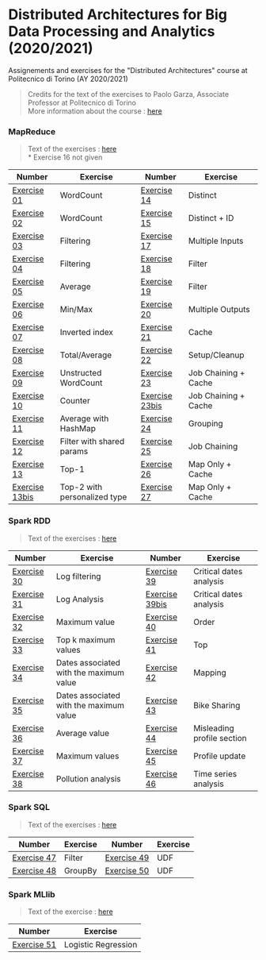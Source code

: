 # Distributed Architectures for Big Data Processing and Analytics (2020/2021) 
Assignements and exercises for the "Distributed Architectures" course at Politecnico di Torino (AY 2020/2021) 

> Credits for the text of the exercises to Paolo Garza, Associate Professor at Politecnico di Torino <br />
> More information about the course : [here](https://dbdmg.polito.it/wordpress/teaching/distributed-architectures-for-big-data-processing-and-analytics-2020-2021/)

### MapReduce
> Text of the exercises : [here](https://github.com/francescodisalvo05/polito-distributed-architectures/blob/main/Text/01_MapReduce_Exercises_BigData.pdf) <br />
> \* Exercise 16 not given 

| Number  | Exercise | Number  | Exercise |
| ------------- | ------------- | ------------- | ------------- |
| [Exercise 01](https://github.com/francescodisalvo05/polito-distributed-architectures/tree/main/MapReduce/ex_01)  | WordCount  | [Exercise 14](https://github.com/francescodisalvo05/polito-distributed-architectures/tree/main/MapReduce/ex_14)  | Distinct |
| [Exercise 02](https://github.com/francescodisalvo05/polito-distributed-architectures/tree/main/MapReduce/ex_02)  | WordCount  | [Exercise 15](https://github.com/francescodisalvo05/polito-distributed-architectures/tree/main/MapReduce/ex_15)  | Distinct + ID |
| [Exercise 03](https://github.com/francescodisalvo05/polito-distributed-architectures/tree/main/MapReduce/ex_03)  | Filtering  | [Exercise 17](https://github.com/francescodisalvo05/polito-distributed-architectures/tree/main/MapReduce/ex_17)  | Multiple Inputs |
| [Exercise 04](https://github.com/francescodisalvo05/polito-distributed-architectures/tree/main/MapReduce/ex_04)  | Filtering  | [Exercise 18](https://github.com/francescodisalvo05/polito-distributed-architectures/tree/main/MapReduce/ex_18)  | Filter |
| [Exercise 05](https://github.com/francescodisalvo05/polito-distributed-architectures/tree/main/MapReduce/ex_05)  | Average  | [Exercise 19](https://github.com/francescodisalvo05/polito-distributed-architectures/tree/main/MapReduce/ex_19)  | Filter |
| [Exercise 06](https://github.com/francescodisalvo05/polito-distributed-architectures/tree/main/MapReduce/ex_06)  | Min/Max  | [Exercise 20](https://github.com/francescodisalvo05/polito-distributed-architectures/tree/main/MapReduce/ex_20)  | Multiple Outputs |
| [Exercise 07](https://github.com/francescodisalvo05/polito-distributed-architectures/tree/main/MapReduce/ex_07)  | Inverted index  | [Exercise 21](https://github.com/francescodisalvo05/polito-distributed-architectures/tree/main/MapReduce/ex_21)  | Cache |
| [Exercise 08](https://github.com/francescodisalvo05/polito-distributed-architectures/tree/main/MapReduce/ex_08)  | Total/Average  | [Exercise 22](https://github.com/francescodisalvo05/polito-distributed-architectures/tree/main/MapReduce/ex_22)  | Setup/Cleanup |
| [Exercise 09](https://github.com/francescodisalvo05/polito-distributed-architectures/tree/main/MapReduce/ex_09)  | Unstructed WordCount  | [Exercise 23](https://github.com/francescodisalvo05/polito-distributed-architectures/tree/main/MapReduce/ex_23)  | Job Chaining + Cache | 
| [Exercise 10](https://github.com/francescodisalvo05/polito-distributed-architectures/tree/main/MapReduce/ex_10)  | Counter  | [Exercise 23bis](https://github.com/francescodisalvo05/polito-distributed-architectures/tree/main/MapReduce/ex_23bis)  | Job Chaining + Cache |
| [Exercise 11](https://github.com/francescodisalvo05/polito-distributed-architectures/tree/main/MapReduce/ex_11)  | Average with HashMap  | [Exercise 24](https://github.com/francescodisalvo05/polito-distributed-architectures/tree/main/MapReduce/ex_24)  | Grouping |
| [Exercise 12](https://github.com/francescodisalvo05/polito-distributed-architectures/tree/main/MapReduce/ex_12)  | Filter with shared params | [Exercise 25](https://github.com/francescodisalvo05/polito-distributed-architectures/tree/main/MapReduce/ex_25)  | Job Chaining |
| [Exercise 13](https://github.com/francescodisalvo05/polito-distributed-architectures/tree/main/MapReduce/ex_13)  | Top-1 | [Exercise 26](https://github.com/francescodisalvo05/polito-distributed-architectures/tree/main/MapReduce/ex_26)  | Map Only + Cache |
| [Exercise 13bis](https://github.com/francescodisalvo05/polito-distributed-architectures/tree/main/MapReduce/ex_13bis)  | Top-2 with personalized type | [Exercise 27](https://github.com/francescodisalvo05/polito-distributed-architectures/tree/main/MapReduce/ex_27)  | Map Only + Cache |

### Spark RDD
> Text of the exercises : [here](https://github.com/francescodisalvo05/polito-distributed-architectures/blob/main/Text/02_Spark_Exercises_BigDataNB.pdf)

| Number  | Exercise | Number  | Exercise |
| ------------- | ------------- | ------------- | ------------- |
| [Exercise 30](https://github.com/francescodisalvo05/polito-distributed-architectures/blob/main/Spark/SparkRDD/ex_30.ipynb)  | Log filtering  | [Exercise 39](https://github.com/francescodisalvo05/polito-distributed-architectures/blob/main/Spark/SparkRDD/ex_39.ipynb)  | Critical dates analysis  |
| [Exercise 31](https://github.com/francescodisalvo05/polito-distributed-architectures/blob/main/Spark/SparkRDD/ex_31.ipynb)  | Log Analysis  | [Exercise 39bis](https://github.com/francescodisalvo05/polito-distributed-architectures/blob/main/Spark/SparkRDD/ex_39bis.ipynb)  | Critical dates analysis  |
| [Exercise 32](https://github.com/francescodisalvo05/polito-distributed-architectures/blob/main/Spark/SparkRDD/ex_32.ipynb)  | Maximum value  | [Exercise 40](https://github.com/francescodisalvo05/polito-distributed-architectures/blob/main/Spark/SparkRDD/ex_40.ipynb)  | Order  |
| [Exercise 33](https://github.com/francescodisalvo05/polito-distributed-architectures/blob/main/Spark/SparkRDD/ex_33.ipynb)  | Top k maximum values  | [Exercise 41](https://github.com/francescodisalvo05/polito-distributed-architectures/blob/main/Spark/SparkRDD/ex_41.ipynb)  | Top  |
| [Exercise 34](https://github.com/francescodisalvo05/polito-distributed-architectures/blob/main/Spark/SparkRDD/ex_34.ipynb)  | Dates associated with the maximum value | [Exercise 42](https://github.com/francescodisalvo05/polito-distributed-architectures/blob/main/Spark/SparkRDD/ex_42.ipynb)  | Mapping  |
| [Exercise 35](https://github.com/francescodisalvo05/polito-distributed-architectures/blob/main/Spark/SparkRDD/ex_35.ipynb)  | Dates associated with the maximum value   | [Exercise 43](https://github.com/francescodisalvo05/polito-distributed-architectures/blob/main/Spark/SparkRDD/ex_43.ipynb)  | Bike Sharing  |
| [Exercise 36](https://github.com/francescodisalvo05/polito-distributed-architectures/blob/main/Spark/SparkRDD/ex_36.ipynb)  | Average value  | [Exercise 44](https://github.com/francescodisalvo05/polito-distributed-architectures/blob/main/Spark/SparkRDD/ex_44.ipynb)  | Misleading profile section  |
| [Exercise 37](https://github.com/francescodisalvo05/polito-distributed-architectures/blob/main/Spark/SparkRDD/ex_37.ipynb)  | Maximum values  | [Exercise 45](https://github.com/francescodisalvo05/polito-distributed-architectures/blob/main/Spark/SparkRDD/ex_45.ipynb)  | Profile update  |
| [Exercise 38](https://github.com/francescodisalvo05/polito-distributed-architectures/blob/main/Spark/SparkRDD/ex_38.ipynb)  | Pollution analysis  | [Exercise 46](https://github.com/francescodisalvo05/polito-distributed-architectures/blob/main/Spark/SparkRDD/ex_46.ipynb)  | Time series analysis  |

### Spark SQL
> Text of the exercises : [here](https://github.com/francescodisalvo05/polito-distributed-architectures/blob/main/Text/02_Spark_ExerciseSparkSQLNB.pdf)

| Number  | Exercise | Number  | Exercise |
| ------------- | ------------- | ------------- | ------------- |
| [Exercise 47](https://github.com/francescodisalvo05/polito-distributed-architectures/blob/main/Spark/SparkSQL/ex_47.ipynb)  | Filter  | [Exercise 49](https://github.com/francescodisalvo05/polito-distributed-architectures/blob/main/Spark/SparkSQL/ex_49.ipynb)  | UDF  |
| [Exercise 48](https://github.com/francescodisalvo05/polito-distributed-architectures/blob/main/Spark/SparkSQL/ex_48.ipynb)  | GroupBy  | [Exercise 50](https://github.com/francescodisalvo05/polito-distributed-architectures/blob/main/Spark/SparkSQL/ex_50.ipynb)  | UDF  |

### Spark MLlib
> Text of the exercise : [here](https://github.com/francescodisalvo05/polito-distributed-architectures/blob/main/Text/03_MLlib_Exercises_BigDataNB.pdf)

| Number  | Exercise | 
| ------------- | ------------- | 
| [Exercise 51](https://github.com/francescodisalvo05/polito-distributed-architectures/blob/main/Spark/SparkMLlib/ex_51.ipynb)  | Logistic Regression  | 
